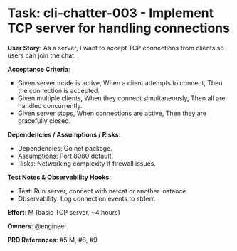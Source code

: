 # Task: cli-chatter-003 - Implement TCP server for handling connections

**User Story**: As a server, I want to accept TCP connections from clients so users can join the chat.

**Acceptance Criteria**:
- Given server mode is active, When a client attempts to connect, Then the connection is accepted.
- Given multiple clients, When they connect simultaneously, Then all are handled concurrently.
- Given server stops, When connections are active, Then they are gracefully closed.

**Dependencies / Assumptions / Risks**:
- Dependencies: Go net package.
- Assumptions: Port 8080 default.
- Risks: Networking complexity if firewall issues.

**Test Notes & Observability Hooks**:
- Test: Run server, connect with netcat or another instance.
- Observability: Log connection events to stderr.

**Effort**: M (basic TCP server, ~4 hours)

**Owners**: @engineer

**PRD References**: #5 M, #8, #9
